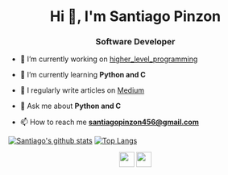 <h1 align="center">Hi 👋, I'm Santiago Pinzon</h1>
<h3 align="center">Software Developer</h3>

- 🔭 I’m currently working on [higher_level_programming](https://github.com/santiagoPinzonD/holbertonschool-higher_level_programming)

- 🌱 I’m currently learning **Python and C**

- 📝 I regularly write articles on [Medium](https://medium.com/@santiagopinzon456)

- 💬 Ask me about **Python and C**

- 📫 How to reach me **santiagopinzon456@gmail.com**

[![Santiago's github stats](https://github-readme-stats.vercel.app/api?username=santiagopinzonD&show_icons=true&bg_color=071A2C&text_color=FFFFFF)](https://github.com/anuraghazra/github-readme-stats)
[![Top Langs](https://github-readme-stats.vercel.app/api/top-langs/?username=santiagopinzonD&bg_color=071A2C&text_color=FFFFFF)](https://github.com/anuraghazra/github-readme-stats)
<p align="left">

<p align="center">
<a href="https://twitter.com/santiagopinzonD" target="blank"><img align="center" src="https://cdn.jsdelivr.net/npm/simple-icons@3.0.1/icons/twitter.svg" height="30" width="30" /></a>
<a href="https://www.linkedin.com/in/santiagopinzond/" target="blank"><img align="center" src="https://cdn.jsdelivr.net/npm/simple-icons@3.0.1/icons/linkedin.svg" height="30" width="30" /></a>
</p>

